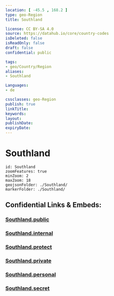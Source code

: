 ```yaml
---
location: [ -45.5 , 168.2 ] 
type: geo-Region
title: Southland

license: CC BY-SA 4.0
source: https://datahub.io/core/country-codes
isDeleted: false
isReadOnly: false
draft: false
confidential: public

tags:
- geo/Country/Region
aliases:
- Southland

Languages:
- de

cssclasses: geo-Region
publish: true
linkTitle: 
keywords: 
layout: 
publishDate: 
expiryDate: 
---
```


# Southland

```leaflet
id: Southland
zoomFeatures: true 
minZoom: 2 
maxZoom: 18
geojsonFolder: ./Southland/
markerFolder: ./Southland/
```


## Confidential Links & Embeds: 

### [Southland.public](/_public/\Earth\Continent\Australia\New_Zealand\Regions~New_ZealandSouthland.public.md) 

### [Southland.internal](/_internal/\Earth\Continent\Australia\New_Zealand\Regions~New_ZealandSouthland.internal.md) 

### [Southland.protect](/_protect/\Earth\Continent\Australia\New_Zealand\Regions~New_ZealandSouthland.protect.md) 

### [Southland.private](/_private/\Earth\Continent\Australia\New_Zealand\Regions~New_ZealandSouthland.private.md) 

### [Southland.personal](/_personal/\Earth\Continent\Australia\New_Zealand\Regions~New_ZealandSouthland.personal.md) 

### [Southland.secret](/_secret/\Earth\Continent\Australia\New_Zealand\Regions~New_ZealandSouthland.secret.md)

